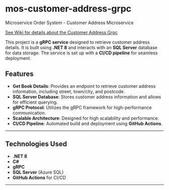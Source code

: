 # mos-customer-address-grpc
Microservice Order System - Customer Address Microservice

[See Wiki for details about the Customer Address Grpc](https://github.com/HammerheadShark666/mos-customer-address-grpc/wiki)

This project is a **gRPC service** designed to retrieve customer address details. It is built using **.NET 8** and interacts with an **SQL Server** database for data storage. The service is set up with a **CI/CD pipeline** for seamless deployment.

## Features

- **Get Book Details**: Provides an endpoint to retrieve customer address information, including street, town/city, and postcode.
- **SQL Server Database**: Stores customer address information and allows for efficient querying.
- **gRPC Protocol**: Utilizes the gRPC framework for high-performance communication.
- **Scalable Architecture**: Designed for high scalability and performance.
- **CI/CD Pipeline**: Automated build and deployment using **GitHub Actions**.

---

## Technologies Used

- **.NET 8**
- **C#**
- **gRPC**
- **SQL Server** (Azure SQL)
- **GitHub Actions** for CI/CD

---
